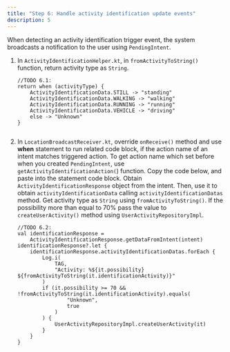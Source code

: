 ```yaml
---
title: "Step 6: Handle activity identification update events"
description: 5
---
```


When detecting an activity identification trigger event, the system broadcasts a notification to the user using `PendingIntent`.

1. In `ActivityIdentificationHelper.kt`, in `fromActivityToString()` function, return activity type as `String`.

   <pre><div id="copy-button29" class="copy-btn" title="Copy" onclick="copyCode(this.id)"></div><code>//TODO 6.1:
   return when (activityType) {
       ActivityIdentificationData.STILL -> "standing"
       ActivityIdentificationData.WALKING -> "walking"
       ActivityIdentificationData.RUNNING -> "running"
       ActivityIdentificationData.VEHICLE -> "driving"
       else -> "Unknown"
   }
   <span class="pln">
   </span></code></pre>

2. In `LocationBroadcastReceiver.kt`, override `onReceive()` method and use **when** statement to run related code block, if the action name of an intent matches triggered action. To get action name which set before when you created `PendingIntent`, use `getActivityIdentificationAction(`) function. Copy the code below, and paste into the statement code block. Obtain `ActivityIdentificationResponse` object from the intent. Then, use it to obtain `activityIdentificationData` calling `activityIdentificationDatas` method. Get activity type as `String` using `fromActivityToString()`. If the possibility more than equal to 70% pass the value to `createUserActivity()` method using `UserActivityRepositoryImpl`.

   <pre><div id="copy-button30" class="copy-btn" title="Copy" onclick="copyCode(this.id)"></div><code>//TODO 6.2:
   val identificationResponse =
       ActivityIdentificationResponse.getDataFromIntent(intent)
   identificationResponse?.let {
       identificationResponse.activityIdentificationDatas.forEach {
           Log.i(
               TAG,
               "Activity: %${it.possibility} ${fromActivityToString(it.identificationActivity)}"
           )
           if (it.possibility >= 70 &amp;&amp; !fromActivityToString(it.identificationActivity).equals(
                   "Unknown",
                   true
               )
           ) {
               UserActivityRepositoryImpl.createUserActivity(it)
           }
       }
   }
   <span class="pln">
   </span></code></pre>